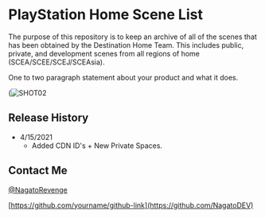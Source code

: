 # PlayStation Home Scene List

The purpose of this repository is to keep an archive of all of the scenes that has been obtained by the Destination Home Team. This includes public, private, and development scenes from all regions of home (SCEA/SCEE/SCEJ/SCEAsia).



One to two paragraph statement about your product and what it does.

(![SHOT02](https://user-images.githubusercontent.com/67494727/114950817-dfc0dc80-9e21-11eb-89e4-33f00a09a3c8.PNG)


## Release History

* 4/15/2021
    * Added CDN ID's + New Private Spaces.

## Contact Me

[@NagatoRevenge](https://twitter.com/NagatoRevenge)


[https://github.com/yourname/github-link](https://github.com/NagatoDEV)

